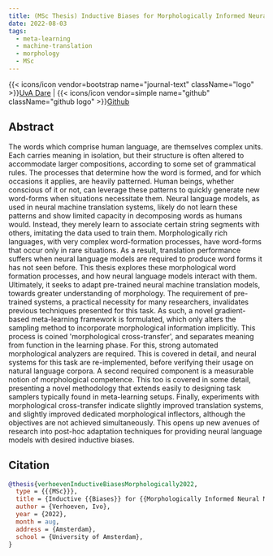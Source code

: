 ```yaml
---
title: (MSc Thesis) Inductive Biases for Morphologically Informed Neural Machine Translation
date: 2022-08-03
tags:
  - meta-learning
  - machine-translation
  - morphology
  - MSc
---
```


{{< icons/icon vendor=bootstrap name="journal-text" className="logo" >}}[UvA Dare](https://scripties.uba.uva.nl/search?id=record_50777) | {{< icons/icon vendor=simple name="github" className="github logo" >}}[Github](https://github.com/ioverho/morph_tag_lemmatize)

## Abstract

The words which comprise human language, are themselves complex units. Each carries meaning in isolation, but their structure is often altered to accommodate larger compositions, according to some set of grammatical rules. The processes that determine how the word is formed, and for which occasions it applies, are heavily patterned. Human beings, whether conscious of it or not, can leverage these patterns to quickly generate new word-forms when situations necessitate them. Neural language models, as used in neural machine translation systems, likely do not learn these patterns and show limited capacity in decomposing words as humans would. Instead, they merely learn to associate certain string segments with others, imitating the data used to train them. Morphologically rich languages, with very complex word-formation processes, have word-forms that occur only in rare situations. As a result, translation performance suffers when neural language models are required to produce word forms it has not seen before. This thesis explores these morphological word formation processes, and how neural language models interact with them. Ultimately, it seeks to adapt pre-trained neural machine translation models, towards greater understanding of morphology. The requirement of pre-trained systems, a practical necessity for many researchers, invalidates previous techniques presented for this task. As such, a novel gradient-based meta-learning framework is formulated, which only alters the sampling method to incorporate morphological information implicitly. This process is coined 'morphological cross-transfer', and separates meaning from function in the learning phase. For this, strong automated morphological analyzers are required. This is covered in detail, and neural systems for this task are re-implemented, before verifying their usage on natural language corpora. A second required component is a measurable notion of morphological competence. This too is covered in some detail, presenting a novel methodology that extends easily to designing task samplers typically found in meta-learning setups. Finally, experiments with morphological cross-transfer indicate slightly improved translation systems, and slightly improved dedicated morphological inflectors, although the objectives are not achieved simultaneously. This opens up new avenues of research into post-hoc adaptation techniques for providing neural language models with desired inductive biases.

## Citation

```bibtex
@thesis{verhoevenInductiveBiasesMorphologically2022,
  type = {{{MSc}}},
  title = {Inductive {{Biases}} for {{Morphologically Informed Neural Machine Translation}}},
  author = {Verhoeven, Ivo},
  year = {2022},
  month = aug,
  address = {Amsterdam},
  school = {University of Amsterdam},
}
```
